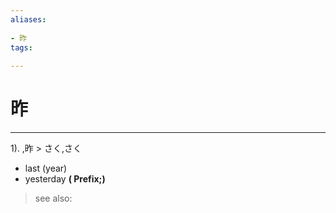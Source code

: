 ```yaml
---
aliases:
    
- 昨
tags:
    
---
```


# 昨
---
1).
,昨 > さく,さく

- last (year)
- yesterday
**( Prefix;)**
> see also: 
            